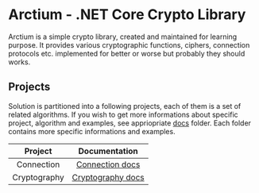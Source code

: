 # Arctium - .NET Core Crypto Library
Arctium is a simple crypto library, created and maintained for learning purpose. 
It provides various cryptographic functions, ciphers, connection protocols etc. implemented for better or worse but probably they should works.

## Projects
Solution is partitioned into  a following projects, each of them is a set of related algorithms. If you wish to get more informations about specific project, algorithm and examples, see appriopriate [docs] folder. Each folder contains more specific informations and examples.


|Project      |          Documentation|
|:-----------:|:---------------------:|
|Connection|[Connection docs]|
|Cryptography|[Cryptography docs]|

[docs]:<docs/>
[Connection docs]:<docs/Connection>
[Cryptography docs]:<docs/Cryptography>

